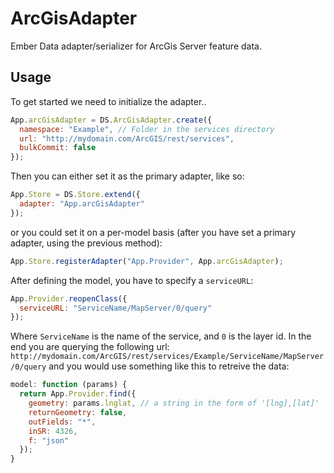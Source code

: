 ArcGisAdapter
=============

Ember Data adapter/serializer for ArcGis Server feature data.

## Usage
To get started we need to initialize the adapter..

```js
App.arcGisAdapter = DS.ArcGisAdapter.create({
  namespace: "Example", // Folder in the services directory
  url: "http://mydomain.com/ArcGIS/rest/services",
  bulkCommit: false
});
```

Then you can either set it as the primary adapter, like so:

```js
App.Store = DS.Store.extend({
  adapter: "App.arcGisAdapter"
});
```
or you could set it on a per-model basis (after you have set a primary adapter, using the previous method):

```js
App.Store.registerAdapter("App.Provider", App.arcGisAdapter);
```

After defining the model, you have to specify a `serviceURL`:

```js
App.Provider.reopenClass({
  serviceURL: "ServiceName/MapServer/0/query"
});
```

Where `ServiceName` is the name of the service, and `0` is the layer id.
In the end you are querying the following url: `http://mydomain.com/ArcGIS/rest/services/Example/ServiceName/MapServer/0/query` and you would use something like this to retreive the data:

```js
model: function (params) {
  return App.Provider.find({ 
    geometry: params.lnglat, // a string in the form of '[lng],[lat]'
    returnGeometry: false,
    outFields: "*",
    inSR: 4326,
    f: "json"
  });
}
```
